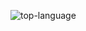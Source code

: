 ![top-language](https://github-readme-stats.vercel.app/api/top-langs/?username=x0y14&layout=compact)
